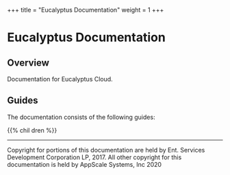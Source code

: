 +++
title = "Eucalyptus Documentation"
weight = 1
+++

# Eucalyptus Documentation

## Overview

Documentation for Eucalyptus Cloud.

## Guides

The documentation consists of the following guides:

{{% chil  dren %}}

---
Copyright for portions of this documentation are held by Ent. Services Development Corporation LP, 2017. All other copyright for this documentation is held by AppScale Systems, Inc 2020 

